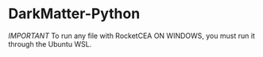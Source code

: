 # DarkMatter-Python
*IMPORTANT* 
To run any file with RocketCEA ON WINDOWS, you must run it through the Ubuntu WSL. 
